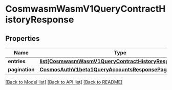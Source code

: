 # CosmwasmWasmV1QueryContractHistoryResponse

## Properties
Name | Type | Description | Notes
------------ | ------------- | ------------- | -------------
**entries** | [**list[CosmwasmWasmV1QueryContractHistoryResponseEntries]**](CosmwasmWasmV1QueryContractHistoryResponseEntries.md) |  | [optional] 
**pagination** | [**CosmosAuthV1beta1QueryAccountsResponsePagination**](CosmosAuthV1beta1QueryAccountsResponsePagination.md) |  | [optional] 

[[Back to Model list]](../README.md#documentation-for-models) [[Back to API list]](../README.md#documentation-for-api-endpoints) [[Back to README]](../README.md)

